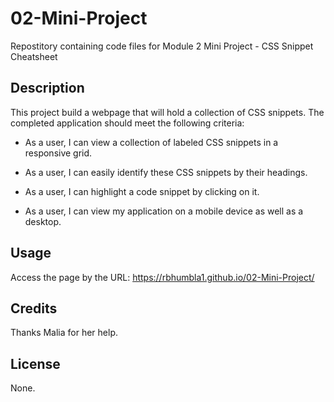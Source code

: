 # 02-Mini-Project
Repostitory containing code files for Module 2 Mini Project - CSS Snippet Cheatsheet
## Description
This project build a webpage that will hold a collection of CSS snippets.
The completed application should meet the following criteria:

* As a user, I can view a collection of labeled CSS snippets in a responsive grid.

* As a user, I can easily identify these CSS snippets by their headings.

* As a user, I can highlight a code snippet by clicking on it.

* As a user, I can view my application on a mobile device as well as a desktop.

## Usage

Access the page by the URL: https://rbhumbla1.github.io/02-Mini-Project/

## Credits

Thanks Malia for her help.

## License
None.

